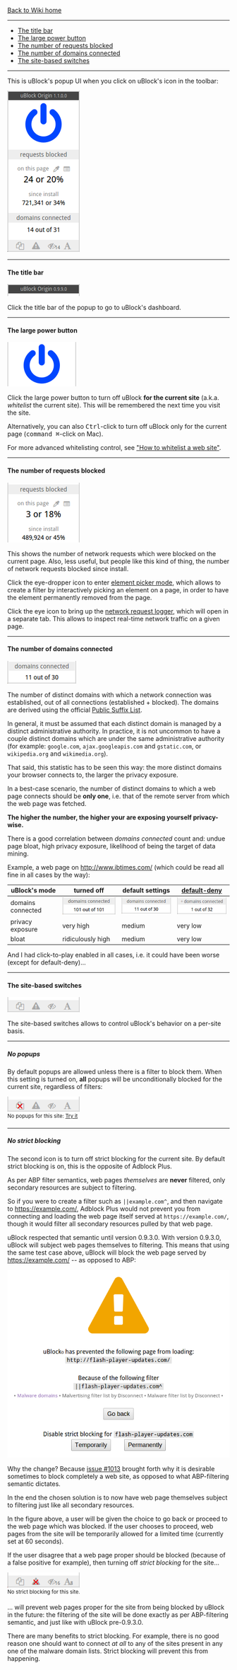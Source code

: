 [Back to Wiki home](https://github.com/gorhill/uBlock/wiki)

***

- [The title bar](https://github.com/gorhill/uBlock/wiki/Quick-guide:-popup-user-interface#the-title-bar)
- [The large power button](https://github.com/gorhill/uBlock/wiki/Quick-guide:-popup-user-interface#the-large-power-button)
- [The number of requests blocked](https://github.com/gorhill/uBlock/wiki/Quick-guide:-popup-user-interface#the-number-of-requests-blocked)
- [The number of domains connected](https://github.com/gorhill/uBlock/wiki/Quick-guide:-popup-user-interface#the-number-of-domains-connected)
- [The site-based switches](https://github.com/gorhill/uBlock/wiki/Quick-guide:-popup-user-interface#the-site-based-switches)

***

This is uBlock's popup UI when you click on uBlock's icon in the toolbar:

![Popup UI](https://raw.githubusercontent.com/gorhill/uBlock/master/doc/img/popup-1.png)

***

#### The title bar

![Popup UI](https://raw.githubusercontent.com/gorhill/uBlock/master/doc/img/popup-1a.png)

Click the title bar of the popup to go to uBlock's dashboard.

***

#### The large power button

![Popup UI](https://raw.githubusercontent.com/gorhill/uBlock/master/doc/img/popup-1b.png)

Click the large power button to turn off uBlock **for the current site** (a.k.a. _whitelist_ the current site). This will be remembered the next time you visit the site.

Alternatively, you can also <kbd>Ctrl</kbd>-click to turn off uBlock only for the current page (<kbd>command ⌘</kbd>-click on Mac).

For more advanced whitelisting control, see ["How to whitelist a web site"](https://github.com/gorhill/uBlock/wiki/How-to-whitelist-a-web-site).

***

#### The number of requests blocked

![Popup UI](https://raw.githubusercontent.com/gorhill/uBlock/master/doc/img/popup-1c.png)

This shows the number of network requests which were blocked on the current page. Also, less useful, but people like this kind of thing, the number of network requests blocked since install.

Click the eye-dropper icon to enter [element picker mode](https://github.com/gorhill/uBlock/wiki/Element-picker), which allows to create a filter by interactively picking an element on a page, in order to have the element permanently removed from the page.

Click the eye icon to bring up the [network request logger](Quick-guide:-network-request-logger), which will open in a separate tab. This allows to inspect real-time network traffic on a given page.

***

#### The number of domains connected

![Popup UI](https://raw.githubusercontent.com/gorhill/uBlock/master/doc/img/popup-1d.png)

The number of distinct domains with which a network connection was established, out of all connections (established + blocked). The domains are derived using the official [Public Suffix List](https://publicsuffix.org/).

In general, it must be assumed that each distinct domain is managed by a distinct administrative authority. In practice, it is not uncommon to have a couple distinct domains which are under the same administrative authority (for example: `google.com`, `ajax.googleapis.com` and `gstatic.com`, or `wikipedia.org` and `wikimedia.org`).

That said, this statistic has to be seen this way: the more distinct domains your browser connects to, the larger the privacy exposure.

In a best-case scenario, the number of distinct domains to which a web page connects should be **only one**, i.e. that of the remote server from which the web page was fetched.

**The higher the number, the higher your are exposing yourself privacy-wise.**

There is a good correlation between _domains connected_ count and: undue page bloat, high privacy exposure, likelihood of being the target of data mining.

Example, a web page on <http://www.ibtimes.com/> (which could be read all fine in all cases by the way):

 uBlock's mode | turned off | default settings | [default-deny](https://github.com/gorhill/uBlock/wiki/Dynamic-filtering)
--- | --- | --- | ---
domains connected | ![](https://raw.githubusercontent.com/gorhill/uBlock/master/doc/img/popup-1e.png) | ![](https://raw.githubusercontent.com/gorhill/uBlock/master/doc/img/popup-1d.png) | ![](https://raw.githubusercontent.com/gorhill/uBlock/master/doc/img/popup-1f.png)
privacy exposure | very high | medium | very low
bloat | ridiculously high | medium | very low

And I had click-to-play enabled in all cases, i.e. it could have been worse (except for default-deny)...

***

#### The site-based switches

![Popup UI](https://raw.githubusercontent.com/gorhill/uBlock/master/doc/img/popup-1g.png)

The site-based switches allows to control uBlock's behavior on a per-site basis.

***

##### No popups

By default popups are allowed unless there is a filter to block them. When this setting is turned on, **all** popups will be unconditionally blocked for the current site, regardless of filters:

![Popup UI](https://raw.githubusercontent.com/gorhill/uBlock/master/doc/img/popup-1i.png)<br><sup>No popups for this site: [Try it](http://www.popupcheck.com/advanced-pop-up-test.asp)</sup>

***

##### No strict blocking

The second icon is to turn off strict blocking for the current site. By default strict blocking is on, this is the opposite of Adblock Plus.

As per ABP filter semantics, web pages _themselves_ are **never** filtered, only secondary resources are subject to filtering.

So if you were to create a filter such as `||example.com^`, and then navigate to <https://example.com/>, Adblock Plus would not prevent you from connecting and loading the web  page itself served at `https://example.com/`, though it would filter all secondary resources pulled by that web page.

uBlock respected that semantic until version 0.9.3.0. With version 0.9.3.0, uBlock will subject web pages themselves to filtering. This means that using the same test case above, uBlock will block the web page served by <https://example.com/> -- as opposed to ABP:

![Page was fully blocked](https://raw.githubusercontent.com/gorhill/uBlock/master/doc/img/page-block.png)

Why the change? Because [issue #1013](https://github.com/gorhill/uBlock/issues/1013) brought forth why it is desirable sometimes to block completely a web site, as opposed to what ABP-filtering semantic dictates.

In the end the chosen solution is to now have web page themselves subject to filtering just like all secondary resources.

In the figure above, a user will be given the choice to go back or proceed to the web page which was blocked. If the user chooses to proceed, web pages from the site will be temporarily allowed for a limited time (currently set at 60 seconds).

If the user disagree that a web page proper should be blocked (because of a false positive for example), then turning off _strict blocking_ for the site...

![Popup UI](https://raw.githubusercontent.com/gorhill/uBlock/master/doc/img/popup-1h.png)<br><sup>No strict blocking for this site.</sup>

... will prevent web pages proper for the site from being blocked by uBlock in the future: the filtering of the site will be done exactly as per ABP-filtering semantic, and just like with uBlock pre-0.9.3.0.

There are many benefits to strict blocking. For example, there is no good reason one should want to connect _at all_ to any of the sites present in any one of the malware domain lists. Strict blocking will prevent this from happening.